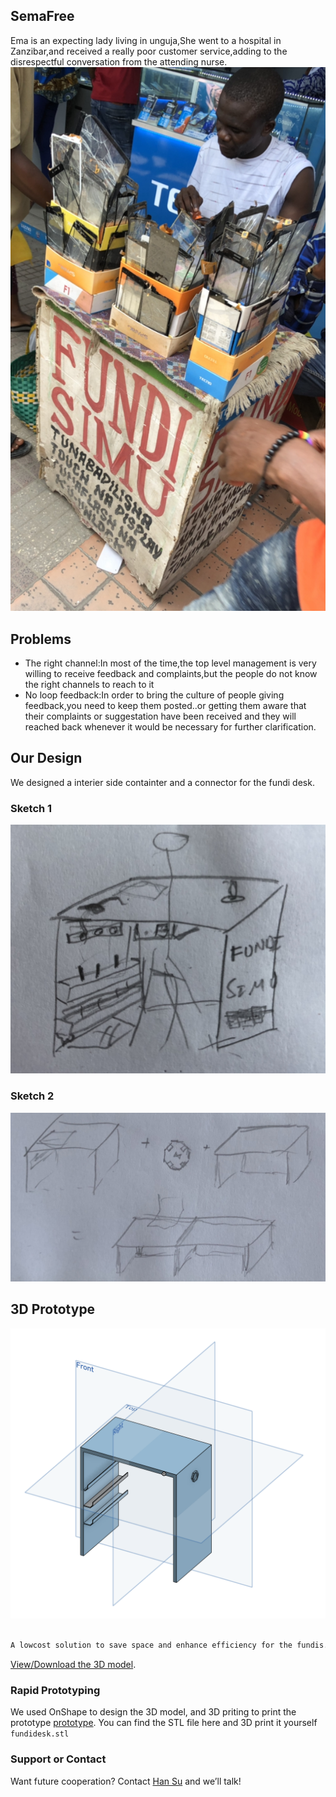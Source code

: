 ## SemaFree

Ema is an expecting lady living in unguja,She went to a hospital in Zanzibar,and received a really poor customer service,adding to the disrespectful conversation from the attending nurse. 
![Image](https://github.com/suhan1996/fundidesk/blob/master/IMG_5264.jpg?raw=true)

## Problems
- The right channel:In most of the time,the top level management is very willing to receive feedback and complaints,but the people do not know the right channels to reach to it
- No loop feedback:In order to bring the culture of people giving feedback,you need to keep them posted..or getting them aware that their complaints or suggestation have been received and they will reached back whenever it would be necessary for further clarification.


## Our Design

We designed a interier side containter and a connector for the fundi desk.
### Sketch 1
![Image](https://github.com/suhan1996/fundidesk/blob/master/IMG_5262.jpg?raw=true)
### Sketch 2
![Image](https://github.com/suhan1996/fundidesk/blob/master/IMG_5263.jpg?raw=true)

## 3D Prototype
![Image](https://github.com/suhan1996/fundidesk/blob/master/Screenshot%202019-01-08%20at%2014.58.53.png?raw=true)



```markdown

A lowcost solution to save space and enhance efficiency for the fundis.

```

[View/Download the 3D model](https://cad.onshape.com/documents/770dbdb6e5e5786d75164041/w/601f35e9fa386c2315229862/e/ac914ba21baa19614e4c4a59).

### Rapid Prototyping

We used OnShape to design the 3D model, and 3D priting to print the prototype [prototype](https://cad.onshape.com/documents/770dbdb6e5e5786d75164041/w/601f35e9fa386c2315229862/e/ac914ba21baa19614e4c4a59). You can find the STL file here and 3D print it yourself `fundidesk.stl` 

### Support or Contact

Want future cooperation? Contact [Han Su](http://hansu.studio) and we’ll talk!
